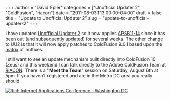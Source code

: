 +++
author = "David Epler"
categories = ["Unofficial Updater 2", "ColdFusion", "riacon"]
date = "2011-08-03T13:00:00-04:00"
draft = false
title = "Update to Unofficial Updater 2"
slug = "update-to-unofficial-updater-2"
+++

I have updated [Unofficial Updater 2](https://github.com/dcepler/unofficial-updater2) so it now applies [APSB11-14](http://www.adobe.com/support/security/bulletins/apsb11-14.html) since it has been out (and subsequently [updated](http://blogs.adobe.com/coldfusion/2011/07/20/june-coldfusion-security-hot-fix-updated/)) for several weeks. The other change to UU2 is that it will now apply patches to ColdFusion 9.0.1 based upon the [matrix](https://github.com/dcepler/unofficial-updater2/blob/master/cf901-hotfix-matrix.pdf?raw=true) of hotfixes.

<!--more-->

I still want to see an update mechanism built directly into ColdFusion 10 (Zeus) and this weekend I can talk directly to the Adobe ColdFusion Team at [RIACON](http://www.riacon.com). There is a "**Meet the Team**" session on Saturday, August 6th at 5pm. If you haven't registered and are in the Metro DC area you really should.

[![Rich Internet Applications Conference - Washington DC](http://2011.riacon.com/sites/default/files/badges/badge_plain.png)](http://www.riacon.com "Rich Internet Applications Conference - Washington DC")